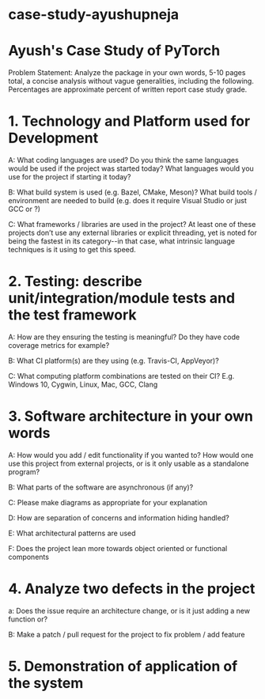 # case-study-ayushupneja

# Ayush's Case Study of PyTorch

Problem Statement: Analyze the package in your own words, 5-10 pages total, a concise analysis without vague generalities, including the following. Percentages are approximate percent of written report case study grade.

# 1. Technology and Platform used for Development

A: What coding languages are used? Do you think the same languages would be used if the project was started today? What languages would you use for the project if starting it today?


B: What build system is used (e.g. Bazel, CMake, Meson)? What build tools / environment are needed to build (e.g. does it require Visual Studio or just GCC or ?)

C: What frameworks / libraries are used in the project? At least one of these projects don’t use any external libraries or explicit threading, yet is noted for being the fastest in its category--in that case, what intrinsic language techniques is it using to get this speed.


# 2. Testing: describe unit/integration/module tests and the test framework

A: How are they ensuring the testing is meaningful? Do they have code coverage metrics for example?

B: What CI platform(s) are they using (e.g. Travis-CI, AppVeyor)?

C: What computing platform combinations are tested on their CI? E.g. Windows 10, Cygwin, Linux, Mac, GCC, Clang

# 3. Software architecture in your own words

A: How would you add / edit functionality if you wanted to? How would one use this project from external projects, or is it only usable as a standalone program?

B: What parts of the software are asynchronous (if any)?

C: Please make diagrams as appropriate for your explanation

D: How are separation of concerns and information hiding handled?

E: What architectural patterns are used

F: Does the project lean more towards object oriented or functional components

# 4. Analyze two defects in the project

a: Does the issue require an architecture change, or is it just adding a new function or?

B: Make a patch / pull request for the project to fix problem / add feature

# 5. Demonstration of application of the system
